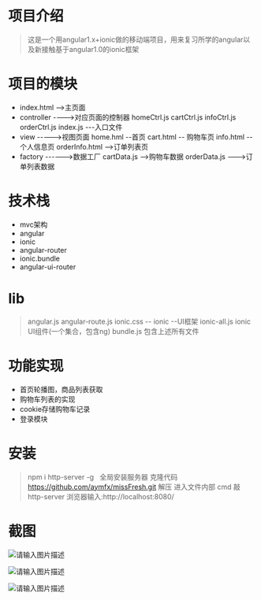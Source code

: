# 项目介绍
>这是一个用angular1.x+ionic做的移动端项目，用来复习所学的angular以及新接触基于angular1.0的ionic框架

# 项目的模块
 - index.html -->主页面
 - controller ---->对应页面的控制器
 	homeCtrl.js
	cartCtrl.js
	infoCtrl.js
	orderCtrl.js
	index.js ---入口文件
 - view ----->视图页面
 	home.hml --首页
	cart.html -- 购物车页
	info.html -- 个人信息页
	orderInfo.html -->订单列表页
 - factory ------>数据工厂
	cartData.js -->购物车数据
	orderData.js --->订单列表数据

# 技术栈
 - mvc架构
 - angular
 - ionic
 - angular-router
 - ionic.bundle
 - angular-ui-router
 
# lib

>angular.js
>angular-route.js
>ionic.css -- ionic --UI框架
>ionic-all.js ionic UI组件(一个集合，包含ng)
>bundle.js 包含上述所有文件
 
 
# 功能实现
 - 首页轮播图，商品列表获取
 - 购物车列表的实现
 - cookie存储购物车记录
 - 登录模块
 
# 安装
> npm i http-server -g   全局安装服务器
> 克隆代码 https://github.com/aymfx/missFresh.git
>解压 进入文件内部
>cmd 敲 http-server
>浏览器输入:http://localhost:8080/
 
 # 截图 
![请输入图片描述][1]


![请输入图片描述][2]


![请输入图片描述][3]


  [1]: http://www.aymfx.cn/liuyang/show/missfresh/a.jpg
  [2]: http://www.aymfx.cn/liuyang/show/missfresh/b.jpg
  [3]: http://www.aymfx.cn/liuyang/show/missfresh/c.jpg
  
 
     

	
